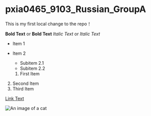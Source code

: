 # pxia0465_9103_Russian_GroupA
This is my first local change to the repo！

**Bold Text** or __Bold Text__
*Italic Text* or _Italic Text_

- Item 1
- Item 2
  - Subitem 2.1
  - Subitem 2.2

  1. First Item
2. Second Item
3. Third Item

[Link Text](https://www.google.com)

![An image of a cat](https://placekitten.com/200/300)
